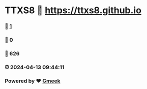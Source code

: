 # TTXS8 :link: https://ttxs8.github.io 
### :page_facing_up: [1](https://ttxs8.github.io/tag.html) 
### :speech_balloon: 0 
### :hibiscus: 626 
### :alarm_clock: 2024-04-13 09:44:11 
### Powered by :heart: [Gmeek](https://github.com/Meekdai/Gmeek)
